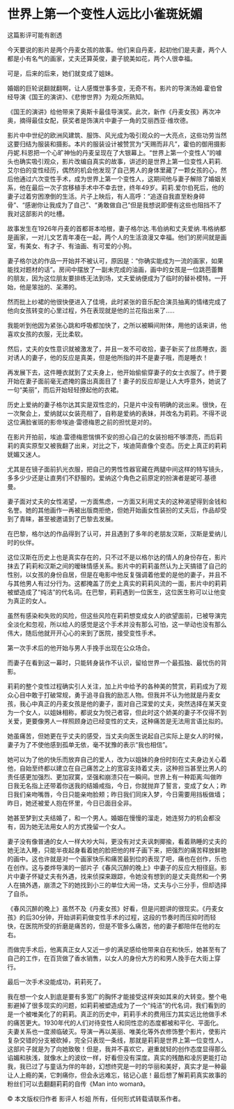 # 世界上第一个变性人远比小雀斑妩媚

这篇影评可能有剧透

今天要说的影片是两个丹麦女孩的故事。他们来自丹麦，起初他们是夫妻，两个人都是小有名气的画家，丈夫还算英俊，妻子貌美如花，两个人很幸福。

可是，后来的后来，她们就变成了姐妹。

婚姻的巨轮说翻就翻啊，让人感慨世事多变，无奇不有。影片的导演汤姆.霍伯曾经导演《国王的演讲》、《悲惨世界》为观众所熟知。

《国王的演讲》给他带来了奥斯卡最佳导演奖。此次，新作《丹麦女孩》再次冲奥，摘得最佳女配，获奖者是饰演片中妻子一角的艾丽西亚·维坎德。

影片中中世纪的欧洲风建筑、服饰、风光成为吸引观众的一大亮点，这些功劳当然这要归结为服装和摄影。本片的服装设计被赞赏为“天赐而非凡”，霍伯的御用摄影丹妮.科恩把一个心旷神怡的丹麦呈现在了大银幕上。“世界上第一个变性人”的噱头也确实吸引观众，影片改编自真实的故事，讲述的是世界上第一位变性人莉莉.艾尔伯的变性经历，偶然的机会他发现了自己男人的身体里藏了一颗女孩的心，然后他通过六次变性手术，成为世界上第一个变性人，这期间他与妻子解除了婚姻关系，他在最后一次子宫移植手术中不幸去世，终年49岁。莉莉.爱尔伯死后，他的妻子过着穷困潦倒的生活。片子上映后，有人高呼：“追逐自我直至粉身碎骨”、“感谢你让我成为了自己”、“勇敢做自己”但是我想说即便有这些也阻挡不了我对这部影片的吐槽。

故事发生在1926年丹麦的首都哥本哈根，妻子格尔达.韦伯纳和丈夫爱纳.韦格纳都是画家，一对儿文艺青年凑在一起，两个人的生活浪漫又幸福。他们的房间就是画室，有美女、有才子、有油画、有可爱的小狗。

妻子格尔达的作品一开始并不被认可，原因是：“你确实能成为一流的画家，如果能找对题材的话”。房间中摆放了一副未完成的油画，画中的女孩是一位跳芭蕾舞的朋友，因为这位朋友要排练无法到场，丈夫爱纳便成为了临时的替补模特。一开始，他是笨拙的、呆滞的。

然而批上纱裙的他很快便进入了佳境，此时紧张的音乐配合演员抽离的情绪完成了他向女孩转变的心里过程，外在表现就是他的兰花指出来了.....

我能听到他因为紧张心跳和呼吸都加快了，之所以被瞬间附体，用他的话来讲，他喜欢女孩的衣服，无比柔软。

然后，丈夫的女性意识就被激发了，并且一发不可收拾，妻子新买了丝质睡衣，面对诱人的妻子，他的反应是真美，但是他所指的并不是妻子哦，而是睡衣！

再发展下去，这件睡衣就到了丈夫身上，他开始偷偷穿妻子的女士衣服了。终于要开始在妻子面前毫无遮掩的露出真面目了！妻子的反应却是让人大呼意外，她说了一句“美丽”，而后开始轻轻撩起他的衣裙。

历史上爱纳的妻子格尔达其实是双性恋的，只是片中没有明确的说出来。很快，在一次聚会上，爱纳就以女装亮相了，自称是爱纳的表妹，并改名为莉莉。不得不说这位满脸雀斑的影帝埃迪·雷德梅恩之前的担忧是对的。

在影片开拍前，埃迪.雷德梅恩惴惧不安的担心自己的女装扮相不够漂亮，而后莉莉的真实原型又被我翻了出来，对比之下，埃迪简直像个变态。历史上真正的莉莉妩媚又迷人。

尤其是在镜子面前扒光衣服，把自己的男性性器官藏在两腿中间这样的特写镜头，多多少少还是让直男们不舒服的。爱纳这个角色之前原定的扮演者是妮可.基德曼。

妻子面对丈夫的女性渴望，一方面焦虑，一方面又利用丈夫的这种渴望得到金钱和名誉。她的其他画作一再被出版商拒绝，但她开始画女性装扮的丈夫后，作品却受到了青睐，甚至被邀请到了巴黎去发展。

在巴黎，格尔达的作品得到了认可，并且遇到了多年的老朋友汉斯，汉斯是爱纳儿时的伙伴。

这位汉斯在历史上也是真实存在的，只不过不是以格尔达的情人的身份存在，影片抹去了莉莉和汉斯之间的暧昧情感关系。影片中的莉莉虽然认为上天搞错了自己的性别，以女孩的身份自居，但是在电影中他反复强调着他爱的是他的妻子，并且不与其他男人有过分行为。这都掩盖了历史上真实的莉莉风流的一面，影片中的莉莉被塑造成了“纯洁”的代名词。在巴黎，莉莉遇到一位医生，这位医生称可以让他变为真正的女人。

虽然有感染和失败的风险，但这些风险在莉莉想变成女人的欲望面前，已被导演完全淡化和忽视，所以给人的感觉是这个手术并没有那么可怕，这一举动也没有那么伟大，随后他就开开心心的来到了医院，接受变性手术。

第一次手术后的他开始与男人手挽手出现在公众场合。

而妻子在看到这一幕时，只能转身装作不认识，留给世界一个最孤独、最忧伤的背影。

莉莉的整个变性过程确实引人关注，加上片中给予的各种美的赞赏，莉莉成为了观众心目中敢于打破常规，勇于追寻自我的励志人物。但我并不认为他就是丹麦女孩，我心中真正的丹麦女孩是他的妻子，面对自己深爱的丈夫，突然选择在某天变为一个女人，以姐妹相称，都说女为悦己者容，但此时这个娇美的妻子不仅得不到关爱，更要像男人一样照顾身边已经变性的丈夫，这种痛苦是无法用言语比拟的。

她虽痛苦，但她更在乎丈夫的感受，当丈夫向医生说起自己实际上是女人的时候，妻子为了不使他感到孤单无依，毫不犹豫的表示“我也相信”。

她可以为了他的快乐而放弃自己的爱人，改为以姐妹的身份时刻在丈夫身边关心着他，自始至终都以建立在自己痛苦之上的宽容支持着丈夫，这种担当甚至比男人的责任感更加强烈、更加寂寞，坚强和崩溃只在一瞬间。世界上有一种距离:叫做昨日我无名指上还带着你送我的结婚戒指，今日，你就抛弃了誓言，变成了女人；昨日我们亲吻嘴唇，今日只能亲吻脸颊；昨日我们同床入梦，今日需要用挡板做墙；昨日，她还被爱人抱在怀里，今日已面目全非。

她甚至梦到丈夫结婚了，和一个男人。婚姻在慢慢的溜走，她连努力的机会都没有，因为她无法用女人的方式挽留一个女人。

妻子没有像普通的女人一样大吵大叫，更没有对丈夫讽刺揶揄，看着熟睡的丈夫的她无法入睡，只能半夜起身看着她的脸把他的样子画下来，把强烈的痛苦释放鲜艳的画中。这也许就是对一个画家快乐和痛苦最到位的表现了吧，痛也在创作，乐也在创作。这与娄烨导演的一部片子《春风沉醉的晚上》中妻子的反应大相径庭。影片中妻子怀疑丈夫有外遇，找来侦探来跟踪，令她没有想到的是丈夫竟然和一个男人在搞外遇，崩溃之下的她找到小三的单位大闹一场，丈夫与小三分手，但却选择了自杀。

《春风沉醉的晚上》虽然不及《丹麦女孩》好看，但是问题讲的很现实。《丹麦女孩》的后30分钟，开始讲莉莉做变性手术的过程，这段的节奏时而压抑时而轻快，在医院所受的折磨是痛苦的，但是不管多么痛苦，他的妻子都陪伴在他的左右。

而做完手术后，他离真正女人又近一步的满足感给他带来自在和快乐，她甚至有了自己的工作，在百货做了香水销售，以女人的身份大方的和男人挽手在大街上穿行。

最后一次手术没能成功，莉莉死了。

我在想一个女人到底是要有多宽广的胸怀才能接受这样突如其来的大转变。整个电影避掉了很多现实的问题，如莉莉被塑造成为了一个“纯洁”的代名词，我们看到的是一个被唯美化了的莉莉。真正的历史中，莉莉手术的费用压力其实远比他做手术的痛苦更大。1930年代的人们对待变性人和同性恋的态度都被和平化、平面化。夫妻关系也一度濒临破灭。导演一再以美丽、唯美化等外衣修饰整个影片，使影片复杂交错的分支被砍掉，完全只表现一条线，那就是莉莉是世界上第一位变性人，这部片子就是为了向她致敬！但是，我并不喜欢它，避重就轻的创作态度显得那么谄媚和肤浅，就像水上的波纹一样，好看但没有深度。真实的残酷和凌厉更能打动我，我已过了与童话为伴的年龄，幻想终究是一时的华丽和美好，真实才是一种最让人上瘾的美，它刺痛你，但会永远难忘，铭记心底！最后想了解莉莉真实故事的粉丝们可以去翻翻莉莉的自传《Man into woman》。

© 本文版权归作者 影评人 杉姐 所有，任何形式转载请联系作者。